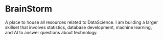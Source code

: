 # BrainStorm
A place to house all resources related to DataScience.
I am building a larger skillset that involves statistics, database development, machine learning, and AI to answer questions about technology.
